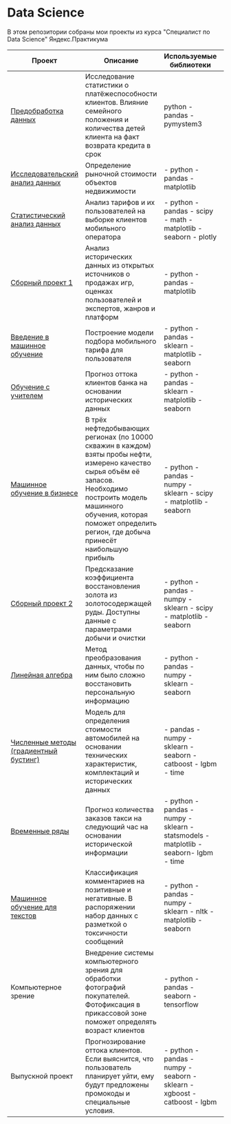 # Data Science
В этом репозитории собраны мои проекты из курса "Специалист по Data Science" Яндекс.Практикума

| Проект | Описание | Используемые библиотеки | Статус |
| --- | --- | --- | --- |
| [Предобработка данных](https://github.com/Chipan82/Yandex_Praktikum_Data_Science/tree/main/1.Preprocessing) | Исследование статистики о платёжеспособности клиентов. Влияние семейного положения и количества детей клиента на факт возврата кредита в срок |  python - pandas - pymystem3 | Выполнено |
| [Исследовательский анализ данных](https://github.com/Chipan82/Yandex_Praktikum_Data_Science/tree/main/2.Exploratory%20data%20analysis) | Определение рыночной стоимости объектов недвижимости | - python - pandas - matplotlib | Выполнено |
| [Статистический анализ данных](https://github.com/Chipan82/Yandex_Praktikum_Data_Science/tree/main/3.Statistical%20analysis%20of%20data) | Анализ тарифов и их пользователей на выборке клиентов мобильного оператора | - python - pandas - scipy - math - matplotlib - seaborn - plotly | Выполнено |
| [Сборный проект 1](https://github.com/Chipan82/Yandex_Praktikum_Data_Science/tree/main/4.Common%20project%201) | Анализ исторических данных из открытых источников о продажах игр, оценках пользователей и экспертов, жанров и платформ | - python - pandas - matplotlib | Выполнено |
| [Введение в машинное обучение](https://github.com/Chipan82/Yandex_Praktikum_Data_Science/tree/main/5.Introduction%20to%20machine%20learning) | Построение модели подбора мобильного тарифа для пользователя | - python - pandas - sklearn - matplotlib - seaborn | Выполнено |
| [Обучение с учителем](https://github.com/Chipan82/Yandex_Praktikum_Data_Science/tree/main/6.Supervised%20learning) | Прогноз оттока клиентов банка на основании исторических данных | - python - pandas - sklearn - matplotlib - seaborn | Выполнено |
| [Машинное обучение в бизнесе](https://github.com/Chipan82/Yandex_Praktikum_Data_Science/tree/main/7.Machine%20learning%20in%20business) | В трёх нефтедобывающих регионах (по 10000 скважин в каждом) взяты пробы нефти, измерено качество сырья объём её запасов. Необходимо построить модель машинного обучения, которая поможет определить регион, где добыча принесёт наибольшую прибыль | - python - pandas - numpy - sklearn - scipy - matplotlib - seaborn | Выполнено |
| [Сборный проект 2](https://github.com/Chipan82/Yandex_Praktikum_Data_Science/tree/main/8.Common%20project%202) | Предсказание коэффициента восстановления золота из золотосодержащей руды. Доступны данные с параметрами добычи и очистки| - python - pandas - numpy - sklearn - scipy - matplotlib - seaborn | Выполнено |
| [Линейная алгебра](https://github.com/Chipan82/Yandex_Praktikum_Data_Science/tree/main/9.Linear%20algebra) | Метод преобразования данных, чтобы по ним было сложно восстановить персональную информацию| - python - pandas - numpy - sklearn  - seaborn | Выполнено |
| [Численные методы (градиентный бустинг)](https://github.com/Chipan82/Yandex_Praktikum_Data_Science/tree/main/10.Numerical%20analysis) | Модель для определения стоимости автомобилей на основании технических характеристик, комплектаций и исторических данных| - pandas - numpy - sklearn - seaborn - catboost - lgbm - time | Выполнено |
| [Временные ряды](https://github.com/Chipan82/Yandex_Praktikum_Data_Science/tree/main/11.Time%20series) | Прогноз количества заказов такси на следующий час на основании исторической информации| - python - pandas - numpy - sklearn - statsmodels - matplotlib - seaborn- lgbm - time | Выполнено |
| [Машинное обучение для текстов](https://github.com/Chipan82/Yandex_Praktikum_Data_Science/tree/main/12.Machine%20learning%20for%20texts) | Классификация комментариев на позитивные и негативные. В распоряжении набор данных с разметкой о токсичности сообщений| - python - pandas - numpy - sklearn - nltk - matplotlib - seaborn | Выполнено |
| Компьютерное зрение| Внедрение системы компьютерного зрения для обработки фотографий покупателей. Фотофиксация в прикассовой зоне поможет определять возраст клиентов| - python - pandas - seaborn - tensorflow | Выполнено |
| Выпускной проект| Прогнозирование оттока клиентов. Если выяснится, что пользователь планирует уйти, ему будут предложены промокоды и специальные условия.| - python - pandas - numpy - seaborn - sklearn - xgboost - catboost - lgbm | Выполнено |
